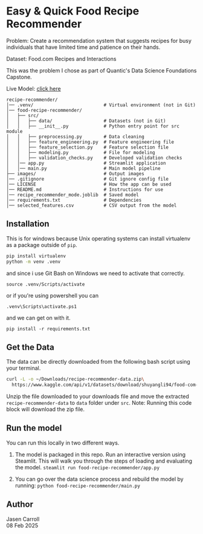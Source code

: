 # Easy & Quick Food Recipe Recommender

Problem: Create a recommendation system that suggests recipes for busy individuals that have
limited time and patience on their hands. 

Dataset: Food.com Recipes and Interactions

This was the problem I chose as part of Quantic's Data Science Foundations Capstone. 

Live Model: [click here](https://food-recipe-recommender.streamlit.app/)

```text
recipe-recommender/
│── .venv/                          # Virtual environment (not in Git)
│── food-recipe-recommender/
│   ├── src/
│   │   ├── data/                   # Datasets (not in Git)
│   │   ├── __init__.py             # Python entry point for src module
│   │   ├── preprocessing.py        # Data cleaning
│   │   ├── feature_engineering.py  # Feature engineering file
│   │   ├── feature_selection.py    # Feature selection file
│   │   ├── modeling.py             # File for modeling
│   │   ├── validation_checks.py    # Developed validation checks
│   │── app.py                      # Streamlit application
│   │── main.py                     # Main model pipeline
├── images/                         # Output images
│── .gitignore                      # Git ignore config file
│── LICENSE                         # How the app can be used
│── README.md                       # Instructions for use
│── recipe_recommender_mode.joblib  # Saved model
│── requirements.txt                # Dependencies
│── selected_features.csv           # CSV output from the model
```

## Installation

This is for windows because Unix operating systems can install virtualenv as a package outside of `pip`.

```bash
pip install virtualenv
python -m venv .venv
```

and since i use Git Bash on Windows we need to activate that correctly.

`source .venv/Scripts/activate`

or if you're using powershell you can

`.venv\Scripts\activate.ps1`

and we can get on with it.

`pip install -r requirements.txt`

## Get the Data

The data can be directly downloaded from the following bash script using your terminal.

```bash
curl -L -o ~/Downloads/recipe-recommender-data.zip\
  https://www.kaggle.com/api/v1/datasets/download/shuyangli94/food-com-recipes-and-user-interactions
```

Unzip the file downloaded to your downloads file and move the extracted `recipe-recommender-data` to `data` folder under `src`. Note: Running this code block will download the zip file.

## Run the model

You can run this locally in two different ways. 

1. The model is packaged in this repo. Run an interactive version using Steamlit. This will walk you through the steps of loading and 
evaluating the model. 
`steamlit run food-recipe-recommender/app.py` 

2. You can go over the data science process and rebuild the model by running:
`python food-recipe-recommender/main.py`


## Author
Jasen Carroll \
08 Feb 2025